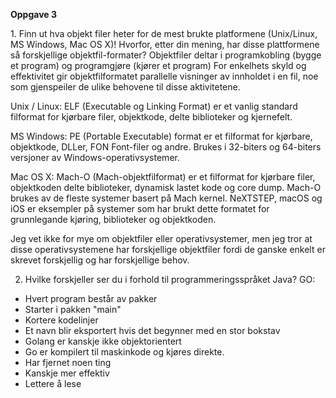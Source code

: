 <b> Oppgave 3 </b>
<p>1. Finn ut hva  objekt filer heter for de mest brukte platformene (Unix/Linux, MS Windows, Mac OS X)! Hvorfor, etter din mening, har disse plattformene så forskjellige objektfil-formater?
Objektfiler deltar i programkobling (bygge et program) og programgjøre (kjører et program) For enkelhets skyld og effektivitet gir objektfilformatet parallelle visninger av innholdet i en fil, noe som gjenspeiler de ulike behovene til disse aktivitetene.</p>

Unix / Linux: ELF (Executable og Linking Format) er et vanlig standard filformat for kjørbare filer, objektkode, delte biblioteker og kjernefelt.

MS Windows: PE (Portable Executable) format er et filformat for kjørbare, objektkode, DLLer, FON Font-filer og andre. Brukes i 32-biters og 64-biters versjoner av Windows-operativsystemer. 

Mac OS X: Mach-O (Mach-objektfilformat) er et filformat for kjørbare filer, objektkoden delte biblioteker, dynamisk lastet kode og core dump. Mach-O brukes av de fleste systemer basert på Mach kernel. NeXTSTEP, macOS og iOS er eksempler på systemer som har brukt dette formatet for grunnlegande kjøring, biblioteker og objektkoden.

Jeg vet ikke for mye om objektfiler eller operativsystemer, men jeg tror at disse operativsystemene har forskjellige objektfiler fordi de ganske enkelt er skrevet forskjellig og har forskjellige behov.

2. Hvilke forskjeller ser du i forhold til programmeringsspråket Java?
GO: 
- Hvert program består av pakker
- Starter i pakken "main"
- Kortere kodelinjer
- Et navn blir eksportert hvis det begynner med en stor bokstav
- Golang er kanskje ikke objektorientert
- Go er kompilert til maskinkode og kjøres direkte.
- Har fjernet noen ting
- Kanskje mer effektiv
- Lettere å lese
